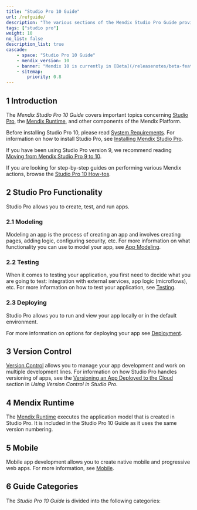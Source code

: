```yaml
---
title: "Studio Pro 10 Guide"
url: /refguide/
description: "The various sections of the Mendix Studio Pro Guide provide details on the features and functionality of the Mendix Platform."
tags: ["studio pro"]
weight: 10
no_list: false
description_list: true
cascade:
    - space: "Studio Pro 10 Guide"
    - mendix_version: 10
    - banner: "Mendix 10 is currently in [Beta](/releasenotes/beta-features/). Looking for documentation on Mendix 9.24 LTS instead? See [Studio Pro 9 Guide](/refguide9/)."
    - sitemap:
        priority: 0.8
---
```


## 1 Introduction

The *Mendix Studio Pro 10 Guide* covers important topics concerning [Studio Pro](/refguide/modeling/), the [Mendix Runtime](/refguide/runtime/), and other components of the Mendix Platform.

Before installing Studio Pro 10, please read [System Requirements](/refguide/system-requirements/). For information on how to install Studio Pro, see [Installing Mendix Studio Pro](/refguide/install/).

If you have been using Studio Pro version 9, we recommend reading [Moving from Mendix Studio Pro 9 to 10](/refguide/upgrading-from-9-to-10/).

If you are looking for step-by-step guides on performing various Mendix actions, browse the [Studio Pro 10 How-tos](/howto/).

## 2 Studio Pro Functionality

Studio Pro allows you to create, test, and run apps. 

### 2.1 Modeling 

Modeling an app is the process of creating an app and involves creating pages, adding logic, configuring security, etc. For more information on what functionality you can use to model your app, see [App Modeling](/refguide/modeling/).  

### 2.2 Testing 

When it comes to testing your application, you first need to decide what you are going to test: integration with external services, app logic (microflows), etc. For more information on how to test your application, see [Testing](/howto/testing/). 

### 2.3 Deploying 

Studio Pro allows you to run and view your app locally or in the default environment.

For more information on options for deploying your app see [Deployment](/developerportal/deploy/).

## 3 Version Control

[Version Control](/refguide/version-control/) allows you to manage your app development and work on multiple development lines. For information on how Studio Pro handles versioning of apps, see the [Versioning an App Deployed to the Cloud](/refguide/using-version-control-in-studio-pro/#versioning-app) section in *Using Version Control in Studio Pro*. 

## 4 Mendix Runtime

The [Mendix Runtime](/refguide/runtime/) executes the application model that is created in Studio Pro. It is included in the Studio Pro 10 Guide as it uses the same version numbering. 

## 5 Mobile

Mobile app development allows you to create native mobile and progressive web apps. For more information, see [Mobile](/refguide/mobile/). 

## 6 Guide Categories

The *Studio Pro 10 Guide* is divided into the following categories:
